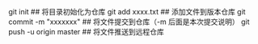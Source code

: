 git init  ## 将目录初始化为仓库
git add xxxx.txt ## 添加文件到版本仓库
git commit -m "xxxxxxx"   ## 将文件提交到仓库（-m 后面是本次提交说明）
git push -u origin master  ## 将文件推送到远程仓库
